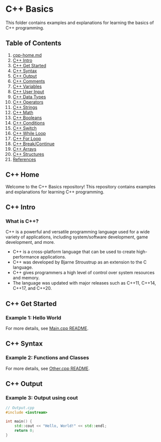 # C++ Basics

This folder contains examples and explanations for learning the basics of C++ programming.

## Table of Contents

1. [cpp-home.md](C++%20Basics/cpp-home.md)
2. [C++ Intro](#cpp-intro)
3. [C++ Get Started](#cpp-get-started)
4. [C++ Syntax](#cpp-syntax)
5. [C++ Output](#cpp-output)
6. [C++ Comments](#cpp-comments)
7. [C++ Variables](#cpp-variables)
8. [C++ User Input](#cpp-user-input)
9. [C++ Data Types](#cpp-data-types)
10. [C++ Operators](#cpp-operators)
11. [C++ Strings](#cpp-strings)
12. [C++ Math](#cpp-math)
13. [C++ Booleans](#cpp-booleans)
14. [C++ Conditions](#cpp-conditions)
15. [C++ Switch](#cpp-switch)
16. [C++ While Loop](#cpp-while-loop)
17. [C++ For Loop](#cpp-for-loop)
18. [C++ Break/Continue](#cpp-break-continue)
19. [C++ Arrays](#cpp-arrays)
20. [C++ Structures](#cpp-structures)
21. [References](#references)

## C++ Home

Welcome to the C++ Basics repository! This repository contains examples and explanations for learning C++ programming.

## C++ Intro

### What is C++?

C++ is a powerful and versatile programming language used for a wide variety of applications, including system/software development, game development, and more.

- C++ is a cross-platform language that can be used to create high-performance applications.
- C++ was developed by Bjarne Stroustrup as an extension to the C language.
- C++ gives programmers a high level of control over system resources and memory.
- The language was updated with major releases such as C++11, C++14, C++17, and C++20.

## C++ Get Started

### Example 1: Hello World

For more details, see [Main.cpp README](Main_README.md).

## C++ Syntax

### Example 2: Functions and Classes

For more details, see [Other.cpp README](Other_README.md).

## C++ Output

### Example 3: Output using cout

```cpp
// Output.cpp
#include <iostream>

int main() {
    std::cout << "Hello, World!" << std::endl;
    return 0;
}
